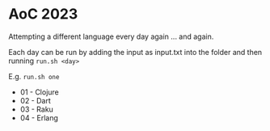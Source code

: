 # AoC 2023

Attempting a different language every day again ... and again.

Each day can be run by adding the input as input.txt into the <day> folder and then running
```run.sh <day>```

E.g. ```run.sh one```

* 01 - Clojure
* 02 - Dart
* 03 - Raku
* 04 - Erlang
